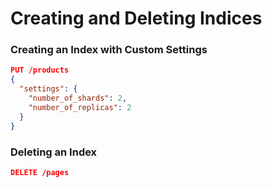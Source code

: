 # Creating and Deleting Indices

### Creating an Index with Custom Settings

```json
PUT /products
{
  "settings": {
    "number_of_shards": 2,
    "number_of_replicas": 2
  }
}
```

### Deleting an Index
```json
DELETE /pages
```